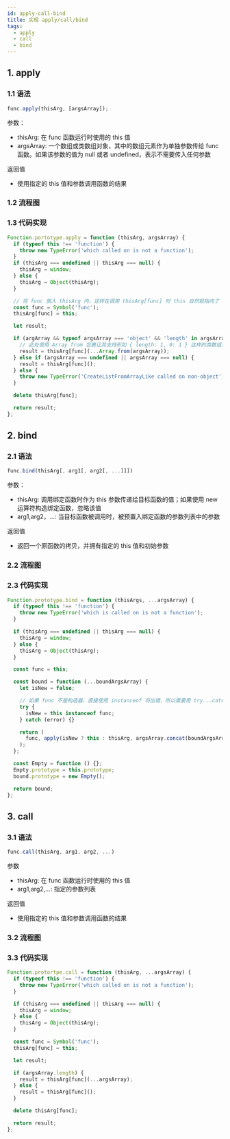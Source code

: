 ```yaml
---
id: apply-call-bind
title: 实现 apply/call/bind
tags:
  - apply
  - call
  - bind
---
```


## 1. apply

### 1.1 语法

```js
func.apply(thisArg, [argsArray]);
```

参数：

- thisArg: 在 func 函数运行时使用的 this 值
- argsArray: 一个数组或类数组对象，其中的数组元素作为单独参数传给 func 函数。如果该参数的值为 null 或者 undefined，表示不需要传入任何参数

返回值

- 使用指定的 this 值和参数调用函数的结果

### 1.2 流程图

### 1.3 代码实现

```js
Function.portotype.apply = function (thisArg, argsArray) {
  if (typeof this !== 'function') {
    throw new TypeError('which called on is not a function');
  }
  if (thisArg === undefined || thisArg === null) {
    thisArg = window;
  } else {
    thisArg = Object(thisArg);
  }

  // 将 func 放入 thisArg 内，这样在调用 thisArg[func] 时 this 自然就指向了 thisArg
  const func = Symbol('func');
  thisArg[func] = this;

  let result;

  if (argArray && typeof argsArray === 'object' && 'length' in argsArray) {
    // 此处使用 Array.from 包裹让其支持形如 { length: 1, 0: 1 } 这样的类数组对象，直接对 argsArray 展开将会执行出错
    result = thisArg[func](...Array.from(argsArray));
  } else if (argsArray === undefined || argsArray === null) {
    result = thisArg[func]();
  } else {
    throw new TypeError('CreateListFromArrayLike called on non-object');
  }

  delete thisArg[func];

  return result;
};
```

## 2. bind

### 2.1 语法

```js
func.bind(thisArg[, arg1[, arg2[, ...]]])
```

参数：

- thisArg: 调用绑定函数时作为 this 参数传递给目标函数的值；如果使用 new 运算符构造绑定函数，忽略该值
- arg1,arg2，...: 当目标函数被调用时，被预置入绑定函数的参数列表中的参数

返回值

- 返回一个原函数的拷贝，并拥有指定的 this 值和初始参数

### 2.2 流程图

### 2.3 代码实现

```js
Function.prototype.bind = function (thisArgs, ...argsArray) {
  if (typeof this !== 'function') {
    throw new TypeError('which is called on is not a function');
  }

  if (thisArg === undefined || thisArg === null) {
    thisArg = window;
  } else {
    thisArg = Object(thisArg);
  }

  const func = this;

  const bound = function (...boundArgsArray) {
    let isNew = false;

    // 如果 func 不是构造器，直接使用 instanceof 将出错，所以需要用 try...catch 包裹
    try {
      isNew = this instanceof func;
    } catch (error) {}

    return (
      func, apply(isNew ? this : thisArg, argsArray.concat(boundArgsArray))
    );
  };

  const Empty = function () {};
  Empty.prototype = this.prototype;
  bound.prototype = new Empty();

  return bound;
};
```

## 3. call

### 3.1 语法

```js
func.call(thisArg, arg1, arg2, ...)
```

参数

- thisArg: 在 func 函数运行时使用的 this 值
- arg1,arg2,...: 指定的参数列表

返回值

- 使用指定的 this 值和参数调用函数的结果

### 3.2 流程图

### 3.3 代码实现

```js
Function.protortpe.call = function (thisArg, ...argsArray) {
  if (typeof this !== 'function') {
    throw new TypeError('which called on is not a function');
  }

  if (thisArg === undefined || thisArg === null) {
    thisArg = window;
  } else {
    thisArg = Object(thisArg);
  }

  const func = Symbol('func');
  thisArg[func] = this;

  let result;

  if (argsArray.length) {
    result = thisArg[func](...argsArray);
  } else {
    result = thisArg[func]();
  }

  delete thisArg[func];

  return result;
};
```
